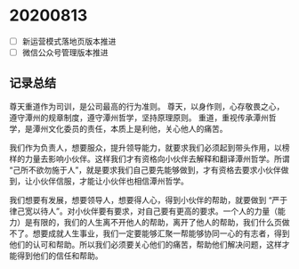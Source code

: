 # 20200813

- [ ] 新运营模式落地页版本推进
- [ ] 微信公众号管理版本推进

## 记录总结

尊天重道作为司训，是公司最高的行为准则。
尊天，以身作则，心存敬畏之心，遵守潭州的规章制度，遵守潭州哲学，坚持原理原则。
重道，重视传承潭州哲学，是潭州文化委员的责任，本质上是利他，关心他人的痛苦。

我们作为负责人，想要服众，提升领导能力，就要求我们必须起到带头作用，以榜样的力量去影响小伙伴。这样我们才有资格向小伙伴去解释和翻译潭州哲学。所谓 “己所不欲勿施于人”，就是要求我们自己要先能够做到，才有资格去要求小伙伴做到，让小伙伴信服，才能让小伙伴也相信潭州哲学。

我们想要有发展，想要领导人，想要得人心，得到小伙伴的帮助，就要做到 “严于律己宽以待人”。对小伙伴要有要求，对自己要有更高的要求。一个人的力量（能力）是有限的，我们的人生离不开他人的帮助，离开了他人的帮助，我们什么页做不了。想要成就人生事业，我们一定要能够汇聚一帮能够协同一心的有志者，得到他们的认可和帮助。所以我们必须要关心他们的痛苦，帮助他们解决问题，这样才能得到他们的信任和帮助。
